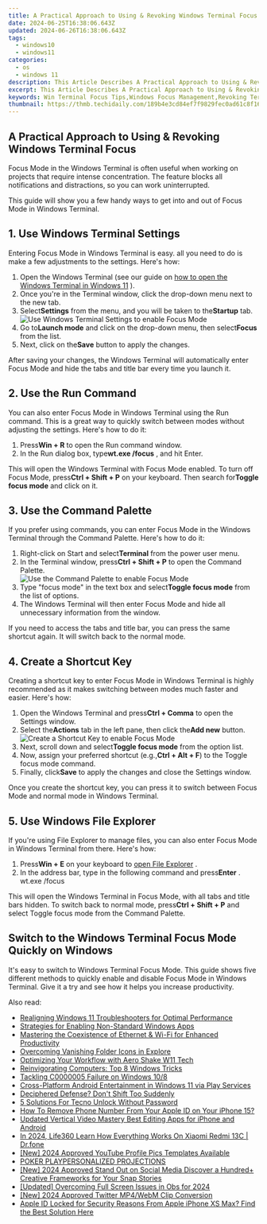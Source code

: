 ```yaml
---
title: A Practical Approach to Using & Revoking Windows Terminal Focus
date: 2024-06-25T16:38:06.643Z
updated: 2024-06-26T16:38:06.643Z
tags:
  - windows10
  - windows11
categories:
  - os
  - windows 11
description: This Article Describes A Practical Approach to Using & Revoking Windows Terminal Focus
excerpt: This Article Describes A Practical Approach to Using & Revoking Windows Terminal Focus
keywords: Win Terminal Focus Tips,Windows Focus Management,Revoking Terminal Attention,Terminal Priority Control,Enhanced PC Focus Techniques,Manage Windows Terminal,Effective TermFocus Revocation
thumbnail: https://thmb.techidaily.com/189b4e3cd84ef7f9829fec0ad61c8f163a696d8c84a7394663cf2c5a8a40dbef.jpg
---
```


## A Practical Approach to Using & Revoking Windows Terminal Focus

 Focus Mode in the Windows Terminal is often useful when working on projects that require intense concentration. The feature blocks all notifications and distractions, so you can work uninterrupted.

 This guide will show you a few handy ways to get into and out of Focus Mode in Windows Terminal.

## 1\. Use Windows Terminal Settings

 Entering Focus Mode in Windows Terminal is easy. all you need to do is make a few adjustments to the settings. Here's how:

1. Open the Windows Terminal (see our guide on [how to open the Windows Terminal in Windows 11](https://www.makeuseof.com/windows-11-open-windows-terminal/) ).
2. Once you're in the Terminal window, click the drop-down menu next to the new tab.
3. Select**Settings** from the menu, and you will be taken to the**Startup** tab.  
![Use Windows Terminal Settings to enable Focus Mode](https://static1.makeuseofimages.com/wordpress/wp-content/uploads/2023/04/use-windows-terminal-settings-to-enable-focus-mode.jpg)
4. Go to**Launch mode** and click on the drop-down menu, then select**Focus** from the list.
5. Next, click on the**Save** button to apply the changes.

 After saving your changes, the Windows Terminal will automatically enter Focus Mode and hide the tabs and title bar every time you launch it.

## 2\. Use the Run Command

 You can also enter Focus Mode in Windows Terminal using the Run command. This is a great way to quickly switch between modes without adjusting the settings. Here's how to do it:

1. Press**Win + R** to open the Run command window.
2. In the Run dialog box, type**wt.exe /focus** , and hit Enter.

 This will open the Windows Terminal with Focus Mode enabled. To turn off Focus Mode, press**Ctrl + Shift + P** on your keyboard. Then search for**Toggle focus mode** and click on it.

## 3\. Use the Command Palette

 If you prefer using commands, you can enter Focus Mode in the Windows Terminal through the Command Palette. Here's how to do it:

1. Right-click on Start and select**Terminal** from the power user menu.
2. In the Terminal window, press**Ctrl + Shift + P** to open the Command Palette.  
![Use the Command Palette to enable Focus Mode](https://static1.makeuseofimages.com/wordpress/wp-content/uploads/2023/04/use-the-command-palette-to-enable-focus-mode.jpg)
3. Type "focus mode" in the text box and select**Toggle focus mode** from the list of options.
4. The Windows Terminal will then enter Focus Mode and hide all unnecessary information from the window.

 If you need to access the tabs and title bar, you can press the same shortcut again. It will switch back to the normal mode.

## 4\. Create a Shortcut Key

 Creating a shortcut key to enter Focus Mode in Windows Terminal is highly recommended as it makes switching between modes much faster and easier. Here's how:

1. Open the Windows Terminal and press**Ctrl + Comma** to open the Settings window.
2. Select the**Actions** tab in the left pane, then click the**Add new** button.  
![Create a Shortcut Key to enable Focus Mode](https://static1.makeuseofimages.com/wordpress/wp-content/uploads/2023/04/create-a-shortcut-key-to-enable-focus-mode.jpg)
3. Next, scroll down and select**Toggle focus mode** from the option list.
4. Now, assign your preferred shortcut (e.g.,**Ctrl + Alt + F**) to the Toggle focus mode command.
5. Finally, click**Save** to apply the changes and close the Settings window.

 Once you create the shortcut key, you can press it to switch between Focus Mode and normal mode in Windows Terminal.

## 5\. Use Windows File Explorer

 If you're using File Explorer to manage files, you can also enter Focus Mode in Windows Terminal from there. Here's how:

1. Press**Win + E** on your keyboard to [open File Explorer](https://www.makeuseof.com/windows-open-file-explorer/) .
2. In the address bar, type in the following command and press**Enter** .  
wt.exe /focus

 This will open the Windows Terminal in Focus Mode, with all tabs and title bars hidden. To switch back to normal mode, press**Ctrl + Shift + P** and select Toggle focus mode from the Command Palette.

## Switch to the Windows Terminal Focus Mode Quickly on Windows

 It's easy to switch to Windows Terminal Focus Mode. This guide shows five different methods to quickly enable and disable Focus Mode in Windows Terminal. Give it a try and see how it helps you increase productivity.

<ins class="adsbygoogle"
     style="display:block"
     data-ad-format="autorelaxed"
     data-ad-client="ca-pub-7571918770474297"
     data-ad-slot="1223367746"></ins>



<ins class="adsbygoogle"
     style="display:block"
     data-ad-client="ca-pub-7571918770474297"
     data-ad-slot="8358498916"
     data-ad-format="auto"
     data-full-width-responsive="true"></ins>

<span class="atpl-alsoreadstyle">Also read:</span>
<div><ul>
<li><a href="https://win11-tips.techidaily.com/realigning-windows-11-troubleshooters-for-optimal-performance/"><u>Realigning Windows 11 Troubleshooters for Optimal Performance</u></a></li>
<li><a href="https://win11-tips.techidaily.com/strategies-for-enabling-non-standard-windows-apps/"><u>Strategies for Enabling Non-Standard Windows Apps</u></a></li>
<li><a href="https://win11-tips.techidaily.com/mastering-the-coexistence-of-ethernet-and-wi-fi-for-enhanced-productivity/"><u>Mastering the Coexistence of Ethernet & Wi-Fi for Enhanced Productivity</u></a></li>
<li><a href="https://win11-tips.techidaily.com/overcoming-vanishing-folder-icons-in-explore/"><u>Overcoming Vanishing Folder Icons in Explore</u></a></li>
<li><a href="https://win11-tips.techidaily.com/optimizing-your-workflow-with-aero-shake-w11-tech/"><u>Optimizing Your Workflow with Aero Shake W11 Tech</u></a></li>
<li><a href="https://win11-tips.techidaily.com/reinvigorating-computers-top-8-windows-tricks/"><u>Reinvigorating Computers: Top 8 Windows Tricks</u></a></li>
<li><a href="https://win11-tips.techidaily.com/tackling-c0000005-failure-on-windows-108/"><u>Tackling C0000005 Failure on Windows 10/8</u></a></li>
<li><a href="https://win11-tips.techidaily.com/cross-platform-android-entertainment-in-windows-11-via-play-services/"><u>Cross-Platform Android Entertainment in Windows 11 via Play Services</u></a></li>
<li><a href="https://win11-tips.techidaily.com/deciphered-defense-dont-shift-too-suddenly/"><u>Deciphered Defense? Don't Shift Too Suddenly</u></a></li>
<li><a href="https://unlock-android.techidaily.com/5-solutions-for-tecno-unlock-without-password-by-drfone-android/"><u>5 Solutions For Tecno Unlock Without Password</u></a></li>
<li><a href="https://apple-account.techidaily.com/how-to-remove-phone-number-from-your-apple-id-on-your-iphone-15-by-drfone-ios/"><u>How To Remove Phone Number From Your Apple ID on Your iPhone 15?</u></a></li>
<li><a href="https://video-content-creator.techidaily.com/updated-vertical-video-mastery-best-editing-apps-for-iphone-and-android/"><u>Updated Vertical Video Mastery Best Editing Apps for iPhone and Android</u></a></li>
<li><a href="https://phone-solutions.techidaily.com/in-2024-life360-learn-how-everything-works-on-xiaomi-redmi-13c-drfone-by-drfone-virtual-android/"><u>In 2024, Life360 Learn How Everything Works On Xiaomi Redmi 13C | Dr.fone</u></a></li>
<li><a href="https://youtube-docs.techidaily.com/024-approved-youtube-profile-pics-templates-available/"><u>[New] 2024 Approved  YouTube Profile Pics  Templates Available</u></a></li>
<li><a href="https://extra-tips.techidaily.com/poker-playpersonalized-projections/"><u>POKER PLAYPERSONALIZED PROJECTIONS</u></a></li>
<li><a href="https://snapchat-videos.techidaily.com/new-2024-approved-stand-out-on-social-media-discover-a-hundredplus-creative-frameworks-for-your-snap-stories/"><u>[New] 2024 Approved  Stand Out on Social Media  Discover a Hundred+ Creative Frameworks for Your Snap Stories</u></a></li>
<li><a href="https://screen-mirroring-recording.techidaily.com/updated-overcoming-full-screen-issues-in-obs-for-2024/"><u>[Updated] Overcoming Full Screen Issues in Obs for 2024</u></a></li>
<li><a href="https://twitter-clips.techidaily.com/new-2024-approved-twitter-mp4webm-clip-conversion/"><u>[New] 2024 Approved  Twitter MP4/WebM Clip Conversion</u></a></li>
<li><a href="https://apple-account.techidaily.com/apple-id-locked-for-security-reasons-from-apple-iphone-xs-max-find-the-best-solution-here-by-drfone-ios/"><u>Apple ID Locked for Security Reasons From Apple iPhone XS Max? Find the Best Solution Here</u></a></li>
</ul></div>
